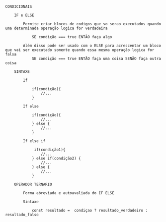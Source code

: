     CONDICIONAIS

        IF e ELSE
        
            Permite criar blocos de codigos que so serao executados quando uma determinada operação logica for verdadeira
                
                SE condição === true ENTÃO faça algo

            Além disso pode ser usado com o ELSE para acrescentar um bloco que vai ser executado somente quando essa mesma operação logica for falsa
                SE condição === true ENTÃO faça uma coisa SENÃO faça outra coisa

        SINTAXE
            
            If

                if(condição){
                    //...
                }
             
            If else
            
                if(condição){
                    //...
                } else {
                    //...
                }

            If else if
            
                 if(condição1){
                    //...
                } else if(condição2) {
                    //...
                } else {
                    //...
                }
         
        OPERADOR TERNARIO
        
            Forma abreviada e autoavaliada do IF ELSE

            Sintaxe

                const resultado =  condiçao ? resultado_verdadeiro : resultado_falso
